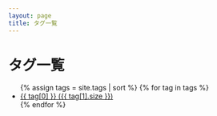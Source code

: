 ```yaml
---
layout: page
title: タグ一覧
---
```


<h1>タグ一覧</h1>
<ul class="fa-ul">
	{% assign tags = site.tags | sort %}
	{% for tag in tags %}
		<li>
			<span class="fa-li"><i class="fas fa-tag"></i></span>
			<a href="{{ '/contents/posts-by-tag/#_tag_' | append: tag[0] | relative_url }}">
				{{ tag[0] }} ({{ tag[1].size }})
			</a>
		</li>
	{% endfor %}
</ul>
